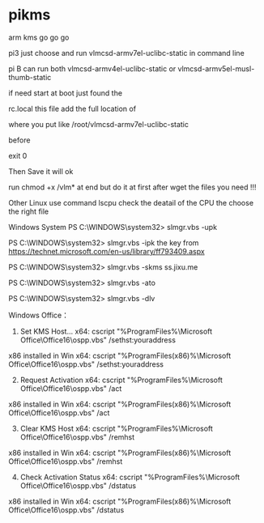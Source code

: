 # pikms
arm kms go go go

pi3 just choose 
and run vlmcsd-armv7el-uclibc-static in command line

pi B 
can run both vlmcsd-armv4el-uclibc-static or vlmcsd-armv5el-musl-thumb-static

if need start at boot just found the 

rc.local this file add the full location of 

where you put like 
/root/vlmcsd-armv7el-uclibc-static 

before

exit 0 

Then Save it will ok


run chmod +x /vlm* at end but do it at first after wget the files you need !!!

Other Linux use command lscpu check the deatail of the CPU the choose the right file


Windows System
PS C:\WINDOWS\system32> slmgr.vbs -upk

PS C:\WINDOWS\system32> slmgr.vbs -ipk  the key from https://technet.microsoft.com/en-us/library/ff793409.aspx

PS C:\WINDOWS\system32> slmgr.vbs -skms ss.jixu.me

PS C:\WINDOWS\system32> slmgr.vbs -ato

PS C:\WINDOWS\system32> slmgr.vbs -dlv



Windows Office：

1. Set KMS Host...
x64:
cscript "%ProgramFiles%\Microsoft Office\Office16\ospp.vbs" /sethst:youraddress

x86 installed in Win x64:
cscript "%ProgramFiles(x86)%\Microsoft Office\Office16\ospp.vbs" /sethst:youraddress


2. Request Activation
x64:
cscript "%ProgramFiles%\Microsoft Office\Office16\ospp.vbs" /act

x86 installed in Win x64:
cscript "%ProgramFiles(x86)%\Microsoft Office\Office16\ospp.vbs" /act


3. Clear KMS Host
x64:
cscript "%ProgramFiles%\Microsoft Office\Office16\ospp.vbs" /remhst

x86 installed in Win x64:
cscript "%ProgramFiles(x86)%\Microsoft Office\Office16\ospp.vbs" /remhst

4. Check Activation Status
x64:
cscript "%ProgramFiles%\Microsoft Office\Office16\ospp.vbs" /dstatus

x86 installed in Win x64:
cscript "%ProgramFiles(x86)%\Microsoft Office\Office16\ospp.vbs" /dstatus

